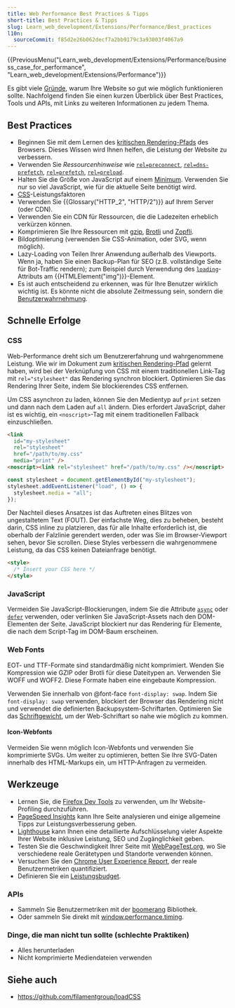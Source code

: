 ```yaml
---
title: Web Performance Best Practices & Tipps
short-title: Best Practices & Tipps
slug: Learn_web_development/Extensions/Performance/Best_practices
l10n:
  sourceCommit: f85d2e26b062decf7a2bb9179c3a93003f4067a9
---
```


{{PreviousMenu("Learn_web_development/Extensions/Performance/business_case_for_performance", "Learn_web_development/Extensions/Performance")}}

Es gibt viele [Gründe](https://web.dev/learn/performance/why-speed-matters), warum Ihre Website so gut wie möglich funktionieren sollte. Nachfolgend finden Sie einen kurzen Überblick über Best Practices, Tools und APIs, mit Links zu weiteren Informationen zu jedem Thema.

## Best Practices

- Beginnen Sie mit dem Lernen des [kritischen Rendering-Pfads](/de/docs/Web/Performance/Guides/Critical_rendering_path) des Browsers. Dieses Wissen wird Ihnen helfen, die Leistung der Website zu verbessern.
- Verwenden Sie _Ressourcenhinweise_ wie [`rel=preconnect`](/de/docs/Web/HTML/Reference/Attributes/rel/preconnect), [`rel=dns-prefetch`](/de/docs/Web/HTML/Reference/Attributes/rel/dns-prefetch), [`rel=prefetch`](/de/docs/Web/HTML/Reference/Attributes/rel/prefetch), [`rel=preload`](/de/docs/Web/HTML/Reference/Attributes/rel/preload).
- Halten Sie die Größe von JavaScript auf einem [Minimum](https://medium.com/@addyosmani/the-cost-of-javascript-in-2018-7d8950fbb5d4). Verwenden Sie nur so viel JavaScript, wie für die aktuelle Seite benötigt wird.
- [CSS](/de/docs/Learn_web_development/Extensions/Performance/CSS)-Leistungsfaktoren
- Verwenden Sie {{Glossary("HTTP_2", "HTTP/2")}} auf Ihrem Server (oder CDN).
- Verwenden Sie ein CDN für Ressourcen, die die Ladezeiten erheblich verkürzen können.
- Komprimieren Sie Ihre Ressourcen mit [gzip](https://www.gnu.org/software/gzip/), [Brotli](https://github.com/google/brotli) und [Zopfli](https://github.com/google/zopfli).
- Bildoptimierung (verwenden Sie CSS-Animation, oder SVG, wenn möglich).
- Lazy-Loading von Teilen Ihrer Anwendung außerhalb des Viewports. Wenn ja, haben Sie einen Backup-Plan für SEO (z.B. vollständige Seite für Bot-Traffic rendern); zum Beispiel durch Verwendung des [`loading`](/de/docs/Web/HTML/Reference/Elements/img#loading)-Attributs am {{HTMLElement("img")}}-Element.
- Es ist auch entscheidend zu erkennen, was für Ihre Benutzer wirklich wichtig ist. Es könnte nicht die absolute Zeitmessung sein, sondern die [Benutzerwahrnehmung](/de/docs/Learn_web_development/Extensions/Performance/Perceived_performance).

## Schnelle Erfolge

### CSS

Web-Performance dreht sich um Benutzererfahrung und wahrgenommene Leistung. Wie wir im Dokument zum [kritischen Rendering-Pfad](/de/docs/Web/Performance/Guides/Critical_rendering_path) gelernt haben, wird bei der Verknüpfung von CSS mit einem traditionellen Link-Tag mit `rel="stylesheet"` das Rendering synchron blockiert. Optimieren Sie das Rendering Ihrer Seite, indem Sie blockierendes CSS entfernen.

Um CSS asynchron zu laden, können Sie den Medientyp auf `print` setzen und dann nach dem Laden auf `all` ändern. Dies erfordert JavaScript, daher ist es wichtig, ein `<noscript>`-Tag mit einem traditionellen Fallback einzuschließen.

```html
<link
  id="my-stylesheet"
  rel="stylesheet"
  href="/path/to/my.css"
  media="print" />
<noscript><link rel="stylesheet" href="/path/to/my.css" /></noscript>
```

```js
const stylesheet = document.getElementById("my-stylesheet");
stylesheet.addEventListener("load", () => {
  stylesheet.media = "all";
});
```

Der Nachteil dieses Ansatzes ist das Auftreten eines Blitzes von ungestaltetem Text (FOUT). Der einfachste Weg, dies zu beheben, besteht darin, CSS inline zu platzieren, das für alle Inhalte erforderlich ist, die oberhalb der Falzlinie gerendert werden, oder was Sie im Browser-Viewport sehen, bevor Sie scrollen. Diese Styles verbessern die wahrgenommene Leistung, da das CSS keinen Dateianfrage benötigt.

```html
<style>
  /* Insert your CSS here */
</style>
```

### JavaScript

Vermeiden Sie JavaScript-Blockierungen, indem Sie die Attribute [`async`](/de/docs/Web/HTML/Reference/Elements/script) oder [`defer`](/de/docs/Web/HTML/Reference/Elements/script) verwenden, oder verlinken Sie JavaScript-Assets nach den DOM-Elementen der Seite. JavaScript blockiert nur das Rendering für Elemente, die nach dem Script-Tag im DOM-Baum erscheinen.

### Web Fonts

EOT- und TTF-Formate sind standardmäßig nicht komprimiert. Wenden Sie Kompression wie GZIP oder Brotli für diese Dateitypen an. Verwenden Sie WOFF und WOFF2. Diese Formate haben eine eingebaute Kompression.

Verwenden Sie innerhalb von @font-face `font-display: swap`. Indem Sie `font-display: swap` verwenden, blockiert der Browser das Rendering nicht und verwendet die definierten Backupsystem-Schriftarten. Optimieren Sie das [Schriftgewicht](/de/docs/Web/CSS/font-weight), um der Web-Schriftart so nahe wie möglich zu kommen.

#### Icon-Webfonts

Vermeiden Sie wenn möglich Icon-Webfonts und verwenden Sie komprimierte SVGs. Um weiter zu optimieren, betten Sie Ihre SVG-Daten innerhalb des HTML-Markups ein, um HTTP-Anfragen zu vermeiden.

## Werkzeuge

- Lernen Sie, die [Firefox Dev Tools](https://firefox-source-docs.mozilla.org/devtools-user/performance/index.html) zu verwenden, um Ihr Website-Profiling durchzuführen.
- [PageSpeed Insights](https://pagespeed.web.dev/) kann Ihre Seite analysieren und einige allgemeine Tipps zur Leistungsverbesserung geben.
- [Lighthouse](https://developer.chrome.com/docs/lighthouse/overview/) kann Ihnen eine detaillierte Aufschlüsselung vieler Aspekte Ihrer Website inklusive Leistung, SEO und Zugänglichkeit geben.
- Testen Sie die Geschwindigkeit Ihrer Seite mit [WebPageTest.org](https://www.webpagetest.org/), wo Sie verschiedene reale Gerätetypen und Standorte verwenden können.
- Versuchen Sie den [Chrome User Experience Report](https://developer.chrome.com/docs/crux/), der reale Benutzermetriken quantifiziert.
- Definieren Sie ein [Leistungsbudget](/de/docs/Web/Performance/Guides/Performance_budgets).

### APIs

- Sammeln Sie Benutzermetriken mit der [boomerang](https://github.com/akamai/boomerang) Bibliothek.
- Oder sammeln Sie direkt mit [window.performance.timing](/de/docs/Web/API/Performance/timing).

### Dinge, die man nicht tun sollte (schlechte Praktiken)

- Alles herunterladen
- Nicht komprimierte Mediendateien verwenden

## Siehe auch

- <https://github.com/filamentgroup/loadCSS>
